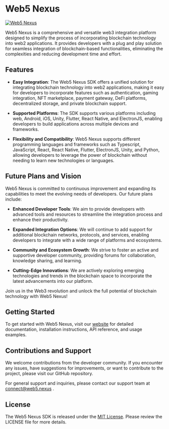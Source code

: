 # Web5 Nexus

[![Web5 Nexus](https://i.ibb.co/yShkFGZ/w5WhiteT.png)](https://web5.nexus)

Web5 Nexus is a comprehensive and versatile web3 integration platform designed to simplify the process of incorporating blockchain technology into web2 applications. It provides developers with a plug and play solution for seamless integration of blockchain-based functionalities, eliminating the complexities and reducing development time and effort.

## Features

- **Easy Integration**: The Web5 Nexus SDK offers a unified solution for integrating blockchain technology into web2 applications, making it easy for developers to incorporate features such as authentication, gaming integration, NFT marketplace, payment gateway, DeFi platforms, decentralized storage, and private blockchain support.

- **Supported Platforms**: The SDK supports various platforms including web, Android, iOS, Unity, Flutter, React Native, and ElectronJS, enabling developers to build applications across multiple devices and frameworks.

- **Flexibility and Compatibility**: Web5 Nexus supports different programming languages and frameworks such as Typescript, JavaScript, React, React Native, Flutter, ElectronJS, Unity, and Python, allowing developers to leverage the power of blockchain without needing to learn new technologies or languages.

## Future Plans and Vision

Web5 Nexus is committed to continuous improvement and expanding its capabilities to meet the evolving needs of developers. Our future plans include:

- **Enhanced Developer Tools**: We aim to provide developers with advanced tools and resources to streamline the integration process and enhance their productivity.

- **Expanded Integration Options**: We will continue to add support for additional blockchain networks, protocols, and services, enabling developers to integrate with a wide range of platforms and ecosystems.

- **Community and Ecosystem Growth**: We strive to foster an active and supportive developer community, providing forums for collaboration, knowledge sharing, and learning.

- **Cutting-Edge Innovations**: We are actively exploring emerging technologies and trends in the blockchain space to incorporate the latest advancements into our platform.

Join us in the Web3 revolution and unlock the full potential of blockchain technology with Web5 Nexus!

## Getting Started

To get started with Web5 Nexus, visit our [website](https://web5.nexus) for detailed documentation, installation instructions, API reference, and usage examples.

## Contributions and Support

We welcome contributions from the developer community. If you encounter any issues, have suggestions for improvements, or want to contribute to the project, please visit our GitHub repository.

For general support and inquiries, please contact our support team at connect@web5.nexus .

## License

The Web5 Nexus SDK is released under the [MIT License](https://opensource.org/licenses/MIT). Please review the LICENSE file for more details.
